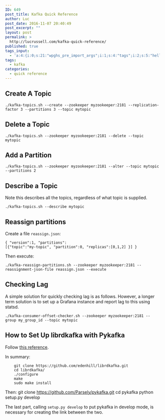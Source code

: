 ```yaml
---
ID: 649
post_title: Kafka Quick Reference
author: Luc
post_date: 2016-11-07 20:40:49
post_excerpt: ""
layout: post
permalink: >
  http://lucrussell.com/kafka-quick-reference/
published: true
tags_input:
  - 'a:4:{i:0;s:21:"wpghs_pre_import_args";i:1;s:4:"tags";i:2;s:5:"hello";i:3;s:5:"world";}'
tags:
  - kafka
categories:
  - quick reference
---
```

## Create A Topic

    ./kafka-topics.sh --create --zookeeper myzookeeper:2181 --replication-factor 3 --partitions 3 --topic mytopic
    

## Delete a Topic

    ./kafka-topics.sh --zookeeper myzookeeper:2181 --delete --topic mytopic
    

## Add a Partition

    ./kafka-topics.sh --zookeeper myzookeeper:2181 --alter --topic mytopic --partitions 2
    

## Describe a Topic

Note this describes all the topics, regardless of what topic is supplied.

    ./kafka-topics.sh --describe mytopic
    

## Reassign partitions

Create a file `reassign.json`:

    { "version":1, "partitions":
    [{"topic":"my-topic", "partition":0, "replicas":[0,1,2] }] }
    

Then execute:

    ./kafka-reassign-partitions.sh --zookeeper myzookeeper:2181 --reassignment-json-file reassign.json --execute
    

## Checking Lag

A simple solution for quickly checking lag is as follows. However, a longer term solution is to set up a Grafana instance and report lag to this using statsd.

    ./kafka-consumer-offset-checker.sh --zookeeper myzookeeper:2181 --group my_group_id --topic mytopic
    

## How to Set Up librdkafka with Pykafka

Follow [this reference][1].

In summary:

        git clone https://github.com/edenhill/librdkafka.git
        cd librdkafka/
        ./configure
        make
        sudo make install
    

Then: git clone https://github.com/Parsely/pykafka.git cd pykafka python setup.py develop

The last part, calling `setup.py develop` to put pykafka in develop mode, is necessary for creating the link between the two.

 [1]: https://gist.github.com/yungchin/0b107fd9f4e532de2da5